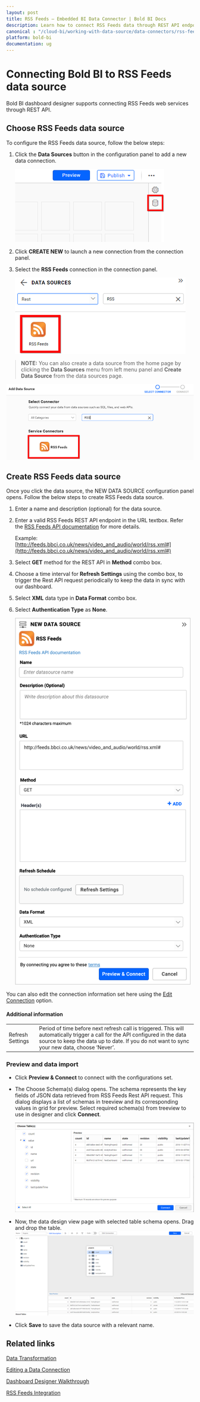 ```yaml
---
layout: post
title: RSS Feeds – Embedded BI Data Connector | Bold BI Docs
description: Learn how to connect RSS Feeds data through REST API endpoint with Bold BI Embedded and create data source for dashboard configuration.
canonical : "/cloud-bi/working-with-data-source/data-connectors/rss-feeds/"
platform: bold-bi
documentation: ug
---
```


# Connecting Bold BI to RSS Feeds data source
Bold BI dashboard designer supports connecting RSS Feeds web services through REST API. 

## Choose RSS Feeds data source
To configure the RSS Feeds data source, follow the below steps:
1. Click the **Data Sources** button in the configuration panel to add a new data connection.

   ![Data source icon](/static/assets/embedded/working-with-datasource/data-connectors/images/common/DataSourcesIcon.png)

2. Click **CREATE NEW** to launch a new connection from the connection panel.
3. Select the **RSS Feeds** connection in the connection panel.

   ![Choose data source](/static/assets/embedded/working-with-datasource/data-connectors/images/RSSFeeds/ChooseDS.png)

> **NOTE:**  You can also create a data source from the home page by clicking the **Data Sources** menu from left menu panel and **Create Data Source** from the data sources page.

   ![Choose data source from server](/static/assets/embedded/working-with-datasource/data-connectors/images/RSSFeeds/ChooseDS_server.png)


## Create RSS Feeds data source
Once you click the data source, the NEW DATA SOURCE configuration panel opens. Follow the below steps to create RSS Feeds data source.
1. Enter a name and description (optional) for the data source.
2. Enter a valid RSS Feeds REST API endpoint in the URL textbox. Refer the [RSS Feeds API documentation](http://www.rssboard.org/rss-specification) for more details.

    Example: [http://feeds.bbci.co.uk/news/video_and_audio/world/rss.xml#](http://feeds.bbci.co.uk/news/video_and_audio/world/rss.xml#)

3. Select **GET** method for the REST API in **Method** combo box.
4. Choose a time interval for **Refresh Settings** using the combo box, to trigger the Rest API request periodically to keep the data in sync with our dashboard.  
5. Select **XML** data type in **Data Format** combo box.
6. Select **Authentication Type** as **None**.

    ![DataSourcesView](/static/assets/embedded/working-with-datasource/data-connectors/images/RSSFeeds/DataSourcesView.png)

You can also edit the connection information set here using the [Edit Connection](/embedded-bi/working-with-data-source/editing-a-data-connection/) option.

#### Additional information
<table width="600">
<tr>
<td>
Refresh Settings
</td>
<td>
Period of time before next refresh call is triggered. This will automatically trigger a call for the API configured in the data source to keep the data up to date. If you do not want to sync your new data, choose ‘Never’.
</td>
</tr>
</table>

### Preview and data import
* Click **Preview & Connect** to connect with the configurations set.
* The Choose Schema(s) dialog opens. The schema represents the key fields of JSON data retrieved from RSS Feeds Rest API request. This dialog displays a list of schemas in treeview and its corresponding values in grid for preview. Select required schema(s) from treeview to use in designer and click **Connect**.

   ![Preview](/static/assets/embedded/working-with-datasource/data-connectors/images/common/Preview.png)

* Now, the data design view page with selected table schema opens. Drag and drop the table.
   ![Query Editor](/static/assets/embedded/working-with-datasource/data-connectors/images/common/QueryEditor.png)

* Click **Save** to save the data source with a relevant name.

## Related links
[Data Transformation](/embedded-bi/working-with-data-source/transforming-data/joining-table/)

[Editing a Data Connection](/embedded-bi/working-with-data-source/editing-a-data-connection/)   

[Dashboard Designer Walkthrough](/embedded-bi/getting-started/quick-start/)

[RSS Feeds Integration](https://www.boldbi.com/integrations/rss-feeds?utm_source=syncfusion&utm_medium=documentation&utm_campaign=boldbirssfeedsintegration)
